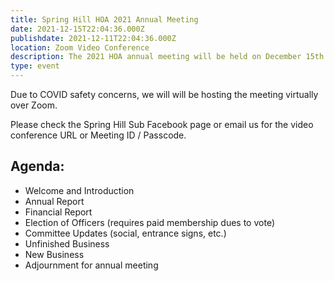 ```yaml
---
title: Spring Hill HOA 2021 Annual Meeting
date: 2021-12-15T22:04:36.000Z
publishdate: 2021-12-11T22:04:36.000Z
location: Zoom Video Conference
description: The 2021 HOA annual meeting will be held on December 15th at 7pm ET.
type: event
---
```

Due to COVID safety concerns, we will will be hosting the meeting virtually over Zoom.

Please check the Spring Hill Sub Facebook page or email us for the video conference URL or Meeting ID / Passcode.

## Agenda:

* Welcome and Introduction
* Annual Report
* Financial Report
* Election of Officers (requires paid membership dues to vote)
* Committee Updates (social, entrance signs, etc.)
* Unfinished Business
* New Business
* Adjournment for annual meeting
